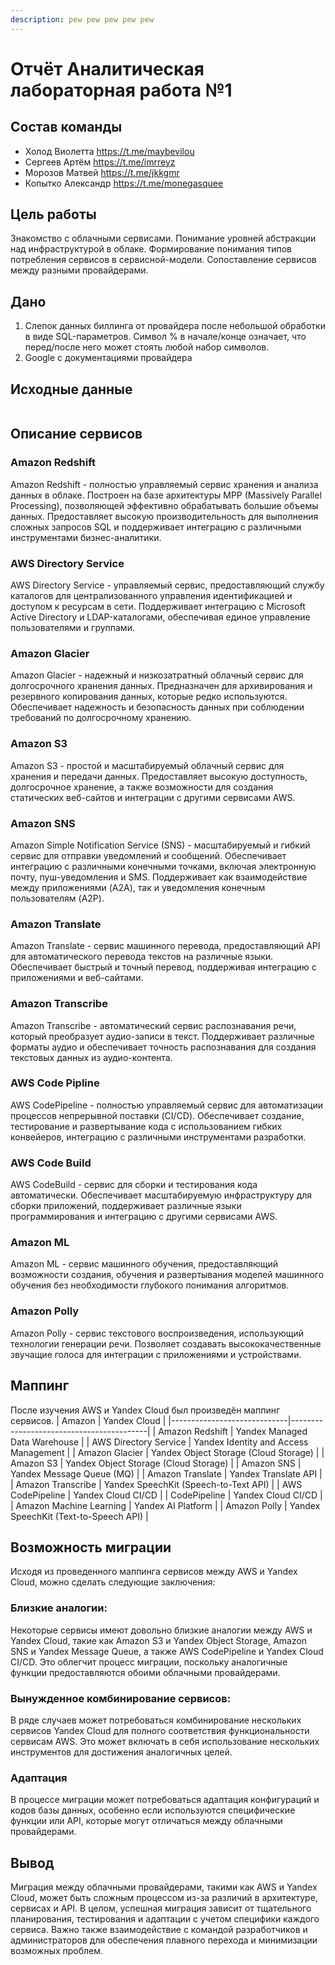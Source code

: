 ```yaml
---
description: pew pew pew pew pew
---
```

# Отчёт Аналитическая лабораторная работа №1

## Состав команды
* Холод Виолетта https://t.me/maybevilou
* Сергеев Артём https://t.me/imrreyz
* Морозов Матвей 	https://t.me/jkkgmr
* Копытко Александр https://t.me/monegasquee

## Цель работы
Знакомство с облачными сервисами. Понимание уровней абстракции над инфраструктурой в облаке. Формирование понимания типов потребления сервисов в сервисной-модели. Сопоставление сервисов между разными провайдерами.

## Дано
1. Слепок данных биллинга от провайдера после небольшой обработки в виде SQL-параметров. Символ % в начале/конце означает, что перед/после него может стоять любой набор символов.
2. Google с документациями провайдера

## Исходные данные
<img src="">

## Описание сервисов

### Amazon Redshift
Amazon Redshift - полностью управляемый сервис хранения и анализа данных в облаке. Построен на базе архитектуры MPP (Massively Parallel Processing), позволяющей эффективно обрабатывать большие объемы данных. Предоставляет высокую производительность для выполнения сложных запросов SQL и поддерживает интеграцию с различными инструментами бизнес-аналитики.

### AWS Directory Service
AWS Directory Service - управляемый сервис, предоставляющий службу каталогов для централизованного управления идентификацией и доступом к ресурсам в сети. Поддерживает интеграцию с Microsoft Active Directory и LDAP-каталогами, обеспечивая единое управление пользователями и группами.

### Amazon Glacier
Amazon Glacier - надежный и низкозатратный облачный сервис для долгосрочного хранения данных. Предназначен для архивирования и резервного копирования данных, которые редко используются. Обеспечивает надежность и безопасность данных при соблюдении требований по долгосрочному хранению.

### Amazon S3
Amazon S3 - простой и масштабируемый облачный сервис для хранения и передачи данных. Предоставляет высокую доступность, долгосрочное хранение, а также возможности для создания статических веб-сайтов и интеграции с другими сервисами AWS.

### Amazon SNS
Amazon Simple Notification Service (SNS) - масштабируемый и гибкий сервис для отправки уведомлений и сообщений. Обеспечивает интеграцию с различными конечными точками, включая электронную почту, пуш-уведомления и SMS. Поддерживает как взаимодействие между приложениями (A2A), так и уведомления конечным пользователям (A2P).

### Amazon Translate
Amazon Translate - сервис машинного перевода, предоставляющий API для автоматического перевода текстов на различные языки. Обеспечивает быстрый и точный перевод, поддерживая интеграцию с приложениями и веб-сайтами. 

### Amazon Transcribe
Amazon Transcribe - автоматический сервис распознавания речи, который преобразует аудио-записи в текст. Поддерживает различные форматы аудио и обеспечивает точность распознавания для создания текстовых данных из аудио-контента.

### AWS Code Pipline
AWS CodePipeline - полностью управляемый сервис для автоматизации процессов непрерывной поставки (CI/CD). Обеспечивает создание, тестирование и развертывание кода с использованием гибких конвейеров, интеграцию с различными инструментами разработки.

### AWS Code Build
AWS CodeBuild - сервис для сборки и тестирования кода автоматически. Обеспечивает масштабируемую инфраструктуру для сборки приложений, поддерживает различные языки программирования и интеграцию с другими сервисами AWS.

### Amazon ML
Amazon ML - сервис машинного обучения, предоставляющий возможности создания, обучения и развертывания моделей машинного обучения без необходимости глубокого понимания алгоритмов.

### Amazon Polly
Amazon Polly - сервис текстового воспроизведения, использующий технологии генерации речи. Позволяет создавать высококачественные звучащие голоса для интеграции с приложениями и устройствами.

## Маппинг
После изучения AWS и Yandex Cloud был произведён маппинг сервисов.
|  Amazon                     | Yandex Cloud                             |
|-----------------------------|------------------------------------------|
| Amazon Redshift             | Yandex Managed Data Warehouse            |
| AWS Directory Service       | Yandex Identity and Access Management    |
| Amazon Glacier              | Yandex Object Storage (Cloud Storage)    |
| Amazon S3                   | Yandex Object Storage (Cloud Storage)    |
| Amazon SNS                  | Yandex Message Queue (MQ)                |
| Amazon Translate            | Yandex Translate API                     |
| Amazon Transcribe           | Yandex SpeechKit (Speech-to-Text API)    |
| AWS CodePipeline            | Yandex Cloud CI/CD                       |
| CodePipeline                | Yandex Cloud CI/CD                       |
| Amazon Machine Learning     | Yandex AI Platform                       |
| Amazon Polly                | Yandex SpeechKit (Text-to-Speech API)    |

## Возможность миграции
Исходя из проведенного маппинга сервисов между AWS и Yandex Cloud, можно сделать следующие заключения:
### Близкие аналогии:
Некоторые сервисы имеют довольно близкие аналогии между AWS и Yandex Cloud, такие как Amazon S3 и Yandex Object Storage, Amazon SNS и Yandex Message Queue, а также AWS CodePipeline и Yandex Cloud CI/CD. Это облегчит процесс миграции, поскольку аналогичные функции предоставляются обоими облачными провайдерами.
### Вынужденное комбинирование сервисов:
В ряде случаев может потребоваться комбинирование нескольких сервисов Yandex Cloud для полного соответствия функциональности сервисам AWS. Это может включать в себя использование нескольких инструментов для достижения аналогичных целей.
### Адаптация
В процессе миграции может потребоваться адаптация конфигураций и кодов базы данных, особенно если используются специфические функции или API, которые могут отличаться между облачными провайдерами.
## Вывод
Миграция между облачными провайдерами, такими как AWS и Yandex Cloud, может быть сложным процессом из-за различий в архитектуре, сервисах и API. В целом, успешная миграция зависит от тщательного планирования, тестирования и адаптации с учетом специфики каждого сервиса. Важно также взаимодействие с командой разработчиков и администраторов для обеспечения плавного перехода и минимизации возможных проблем.
